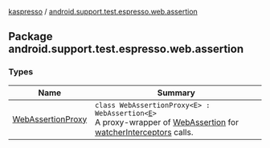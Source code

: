 [kaspresso](../index.md) / [android.support.test.espresso.web.assertion](./index.md)

## Package android.support.test.espresso.web.assertion

### Types

| Name | Summary |
|---|---|
| [WebAssertionProxy](-web-assertion-proxy/index.md) | `class WebAssertionProxy<E> : WebAssertion<`[`E`](-web-assertion-proxy/index.md#E)`>`<br>A proxy-wrapper of [WebAssertion](#) for [watcherInterceptors](#) calls. |
